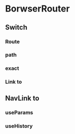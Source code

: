 # BorwserRouter


## Switch


### Route


### path


### exact

### Link to


## NavLink to


### useParams


### useHistory
